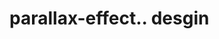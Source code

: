 # parallax-effect.. desgin                                                                                                                                                                                                                                                                                                                                          
